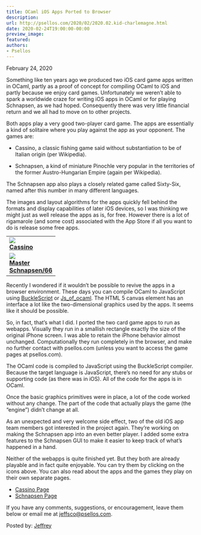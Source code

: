 ```yaml
---
title: OCaml iOS Apps Ported to Browser
description:
url: http://psellos.com/2020/02/2020.02.kid-charlemagne.html
date: 2020-02-24T19:00:00-00:00
preview_image:
featured:
authors:
- Psellos
---
```


<div class="date">February 24, 2020</div>

<p>Something like ten years ago we produced two iOS card game apps written
in OCaml, partly as a proof of concept for compiling OCaml to iOS and
partly because we enjoy card games. Unfortunately we weren&rsquo;t able to
spark a worldwide craze for writing iOS apps in OCaml or for playing
Schnapsen, as we had hoped. Consequently there was very little financial
return and we all had to move on to other projects.</p>

<p>Both apps play a very good two-player card game. The apps are
essentially a kind of solitaire where you play against the app as your
opponent. The games are:</p>

<ul>
<li><p>Cassino, a classic fishing game said without substantiation to be
of Italian origin (per Wikipedia).</p></li>
<li><p>Schnapsen, a kind of miniature Pinochle very popular in the
territories of the former Austro-Hungarian Empire (again per
Wikipedia).</p></li>
</ul>

<p>The Schnapsen app also plays a closely related game called Sixty-Six,
named after this number in many different languages.</p>

<p>The images and layout algorithms for the apps quickly fell behind the
formats and display capabilities of later iOS devices, so I was thinking
we might just as well release the apps as is, for free. However there is
a lot of rigamarole (and some cost) associated with the App Store if all
you want to do is release some free apps.</p>

<table class="morelikealist" style="margin-top: 0.4em;">
<tr><td>
<a href="http://cassino.psellos.com">
<img src="http://psellos.com/images/cassino-icon45.png"/><br/>
<strong>Cassino</strong>
</a>
</td></tr>
<tr><td>
<a href="http://schnapsen.psellos.com">
<img src="http://psellos.com/images/schnapsen-icon45.png"/><br/>
<strong>Master<br/>Schnapsen/66</strong>
</a>
</td></tr>
</table>

<p>Recently I wondered if it wouldn&rsquo;t be possible to revive the apps in a
browser environment. These days you can compile OCaml to JavaScript
using <a href="https://bucklescript.github.io/">BuckleScript</a> or
<a href="https://ocsigen.org/js_of_ocaml/3.5.1/manual/overview">Js_of_ocaml</a>.
The HTML 5 canvas element has an interface a lot like the
two-dimensional graphics used by the apps. It seems like it should be
possible.</p>

<p>So, in fact, that&rsquo;s what I did. I ported the two card game apps to run
as webapps. Visually they run in a smallish rectangle exactly the size
of the original iPhone screen. I was able to retain the iPhone behavior
almost unchanged. Computationally they run completely in the browser,
and make no further contact with psellos.com (unless you want to access
the game pages at psellos.com).</p>

<p>The OCaml code is compiled to JavaScript using the BuckleScript
compiler. Because the target language is JavaScript, there&rsquo;s no need for
any stubs or supporting code (as there was in iOS). All of the code for
the apps is in OCaml.</p>

<p>Once the basic graphics primitives were in place, a lot of the code
worked without any change. The part of the code that actually plays the
game (the &ldquo;engine&rdquo;) didn&rsquo;t change at all.</p>

<p>As an unexpected and very welcome side effect, two of the old iOS app
team members got interested in the project again. They&rsquo;re working on
making the Schnapsen app into an even better player. I added some extra
features to the Schnapsen GUI to make it easier to keep track of what&rsquo;s
happened in a hand.</p>

<p>Neither of the webapps is quite finished yet. But they both are already
playable and in fact quite enjoyable. You can try them by clicking on
the icons above. You can also read about the apps and the games they
play on their own separate pages.</p>

<ul>
<li><a href="http://psellos.com/cassino">Cassino Page</a></li>
<li><a href="http://psellos.com/schnapsen">Schnapsen Page</a></li>
</ul>

<p>If you have any comments, suggestions, or encouragement, leave them
below or email me at <a href="mailto:jeffsco@psellos.com">jeffsco@psellos.com</a>.</p>

<p>Posted by: <a href="http://psellos.com/aboutus.html#jeffreya.scofieldphd">Jeffrey</a></p>

<p></p>

